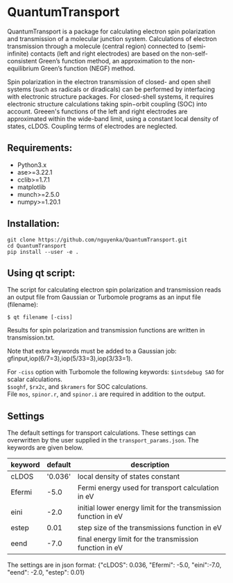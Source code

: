 # QuantumTransport

QuantumTransport is a package for calculating electron spin polarization and 
transmission of a molecular junction system. Calculations of electron 
transmission through a molecule (central region) connected to (semi-infinite)
contacts (left and right electrodes) are based on the non-self-consistent 
Green’s function method, an approximation to the non-equilibrium Green’s 
function (NEGF) method.

Spin polarization in the electron transmission of closed- and open shell
systems (such as radicals or diradicals) can be performed by interfacing with 
electronic structure packages. For closed-shell systems, it requires 
electronic structure calculations taking spin−orbit coupling (SOC) into 
account.  Greeen's functions of the left and right electrodes are approximated 
within the wide-band limit, using a constant local density of states, cLDOS.
Coupling terms of electrodes are neglected. 

## Requirements:
- Python3.x
- ase>=3.22.1
- cclib>=1.7.1
- matplotlib
- munch>=2.5.0
- numpy>=1.20.1

## Installation:
```
git clone https://github.com/nguyenka/QuantumTransport.git
cd QuantumTransport
pip install --user -e .
```

## Using qt script: 

The script for calculating electron spin polarization and transmission reads an output
file from Gaussian or Turbomole programs as an input file (filename):

```
$ qt filename [-ciss]
```

Results for spin polarization and transmission functions are written in 
transmission.txt.

Note that extra keywords must be added to a Gaussian job:
gfinput,iop(6/7=3),iop(5/33=3),iop(3/33=1).

For ```-ciss``` option with Turbomole the following keywords:
``` $intsdebug SAO ``` for scalar calculations.  
``` $soghf ```, ```$rx2c```, and ```$kramers``` for SOC calculations.  
File ```mos```, ```spinor.r```, and ```spinor.i``` are required in addition to the
output.

## Settings

The default settings for transport calculations. These settings can overwritten by
the user supplied in the `transport_params.json`. The keywords are given below.

|keyword | default | description|
|--------|---------|-----------|
|cLDOS | '0.036' | local density of states constant|
|Efermi | -5.0 | Fermi energy used for transport calculation in eV|
|eini | -2.0 | initial lower energy limit for the transmission function in eV|
|estep | 0.01| step size of the transmissions function in eV|
|eend | -7.0 | final energy limit for the transmission function in eV|

The settings are in json format:
{"cLDOS": 0.036, "Efermi": -5.0, "eini":-7.0, "eend": -2.0, "estep": 0.01}
